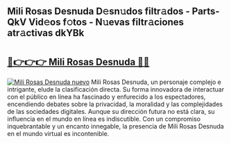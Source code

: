 ## Mili Rosas Desnuda D𝚎sn𝚞dos filtr𝚊dos - Parts-QkV Vid𝚎os f𝚘tos - N𝚞evas filtr𝚊ciones atr𝚊ctivas dkYBk

# <h2><a href="http://mbbyli.tromn.icu/?c=Mili+Rosas+Desnuda">🔗👉👉👉 Mili Rosas Desnuda 🔗🔗</a></h2>

[![Mili Rosas Desnuda nuevo](https://i.imgur.com/pEAQMta.gif)](http://mbbyli.tromn.icu/?c=Mili+Rosas+Desnuda)
Mili Rosas Desnuda, un personaje complejo e intrigante, elude la clasificación directa. Su forma innovadora de interactuar con el público en línea ha fascinado y enfurecido a los espectadores, encendiendo debates sobre la privacidad, la moralidad y las complejidades de las sociedades digitales. Aunque su dirección futura no está clara, su influencia en el mundo en línea es indiscutible. Con un compromiso inquebrantable y un encanto innegable, la presencia de Mili Rosas Desnuda en el mundo virtual es incontenible.
